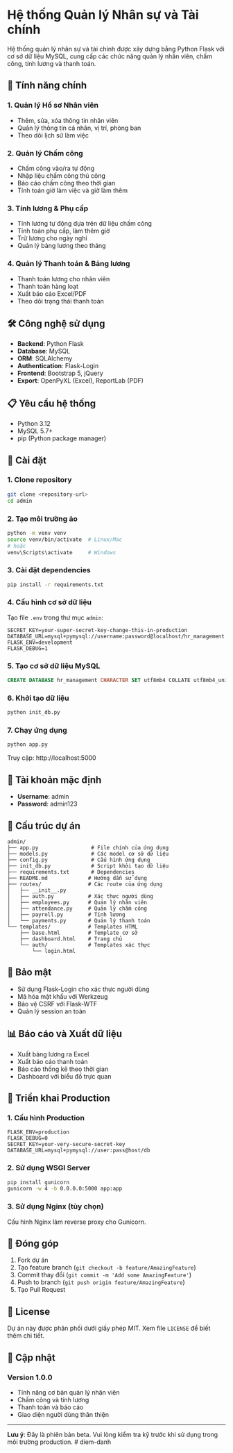 # Hệ thống Quản lý Nhân sự và Tài chính

Hệ thống quản lý nhân sự và tài chính được xây dựng bằng Python Flask với cơ sở dữ liệu MySQL, cung cấp các chức năng quản lý nhân viên, chấm công, tính lương và thanh toán.

## 🚀 Tính năng chính

### 1. Quản lý Hồ sơ Nhân viên
- Thêm, sửa, xóa thông tin nhân viên
- Quản lý thông tin cá nhân, vị trí, phòng ban
- Theo dõi lịch sử làm việc

### 2. Quản lý Chấm công
- Chấm công vào/ra tự động
- Nhập liệu chấm công thủ công
- Báo cáo chấm công theo thời gian
- Tính toán giờ làm việc và giờ làm thêm

### 3. Tính lương & Phụ cấp
- Tính lương tự động dựa trên dữ liệu chấm công
- Tính toán phụ cấp, làm thêm giờ
- Trừ lương cho ngày nghỉ
- Quản lý bảng lương theo tháng

### 4. Quản lý Thanh toán & Bảng lương
- Thanh toán lương cho nhân viên
- Thanh toán hàng loạt
- Xuất báo cáo Excel/PDF
- Theo dõi trạng thái thanh toán

## 🛠️ Công nghệ sử dụng

- **Backend**: Python Flask
- **Database**: MySQL
- **ORM**: SQLAlchemy
- **Authentication**: Flask-Login
- **Frontend**: Bootstrap 5, jQuery
- **Export**: OpenPyXL (Excel), ReportLab (PDF)

## 📋 Yêu cầu hệ thống

- Python 3.12
- MySQL 5.7+
- pip (Python package manager)

## 🔧 Cài đặt

### 1. Clone repository
```bash
git clone <repository-url>
cd admin
```

### 2. Tạo môi trường ảo
```bash
python -m venv venv
source venv/bin/activate  # Linux/Mac
# hoặc
venv\Scripts\activate     # Windows
```

### 3. Cài đặt dependencies
```bash
pip install -r requirements.txt
```

### 4. Cấu hình cơ sở dữ liệu
Tạo file `.env` trong thư mục `admin`:
```env
SECRET_KEY=your-super-secret-key-change-this-in-production
DATABASE_URL=mysql+pymysql://username:password@localhost/hr_management
FLASK_ENV=development
FLASK_DEBUG=1
```

### 5. Tạo cơ sở dữ liệu MySQL
```sql
CREATE DATABASE hr_management CHARACTER SET utf8mb4 COLLATE utf8mb4_unicode_ci;
```

### 6. Khởi tạo dữ liệu
```bash
python init_db.py
```

### 7. Chạy ứng dụng
```bash
python app.py
```

Truy cập: http://localhost:5000

## 👤 Tài khoản mặc định

- **Username**: admin
- **Password**: admin123

## 📁 Cấu trúc dự án

```
admin/
├── app.py                 # File chính của ứng dụng
├── models.py              # Các model cơ sở dữ liệu
├── config.py              # Cấu hình ứng dụng
├── init_db.py             # Script khởi tạo dữ liệu
├── requirements.txt       # Dependencies
├── README.md             # Hướng dẫn sử dụng
├── routes/               # Các route của ứng dụng
│   ├── __init__.py
│   ├── auth.py           # Xác thực người dùng
│   ├── employees.py      # Quản lý nhân viên
│   ├── attendance.py     # Quản lý chấm công
│   ├── payroll.py        # Tính lương
│   └── payments.py       # Quản lý thanh toán
└── templates/            # Templates HTML
    ├── base.html         # Template cơ sở
    ├── dashboard.html    # Trang chủ
    └── auth/             # Templates xác thực
        └── login.html
```

## 🔐 Bảo mật

- Sử dụng Flask-Login cho xác thực người dùng
- Mã hóa mật khẩu với Werkzeug
- Bảo vệ CSRF với Flask-WTF
- Quản lý session an toàn

## 📊 Báo cáo và Xuất dữ liệu

- Xuất bảng lương ra Excel
- Xuất báo cáo thanh toán
- Báo cáo thống kê theo thời gian
- Dashboard với biểu đồ trực quan

## 🚀 Triển khai Production

### 1. Cấu hình Production
```env
FLASK_ENV=production
FLASK_DEBUG=0
SECRET_KEY=your-very-secure-secret-key
DATABASE_URL=mysql+pymysql://user:pass@host/db
```

### 2. Sử dụng WSGI Server
```bash
pip install gunicorn
gunicorn -w 4 -b 0.0.0.0:5000 app:app
```

### 3. Sử dụng Nginx (tùy chọn)
Cấu hình Nginx làm reverse proxy cho Gunicorn.

## 🤝 Đóng góp

1. Fork dự án
2. Tạo feature branch (`git checkout -b feature/AmazingFeature`)
3. Commit thay đổi (`git commit -m 'Add some AmazingFeature'`)
4. Push to branch (`git push origin feature/AmazingFeature`)
5. Tạo Pull Request

## 📝 License

Dự án này được phân phối dưới giấy phép MIT. Xem file `LICENSE` để biết thêm chi tiết.


## 🔄 Cập nhật

### Version 1.0.0
- Tính năng cơ bản quản lý nhân viên
- Chấm công và tính lương
- Thanh toán và báo cáo
- Giao diện người dùng thân thiện

---

**Lưu ý**: Đây là phiên bản beta. Vui lòng kiểm tra kỹ trước khi sử dụng trong môi trường production.
#   d i e m - d a n h 
 
 
